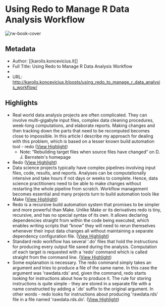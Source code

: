 # Using Redo to Manage R Data Analysis Workflow

![rw-book-cover](https://readwise-assets.s3.amazonaws.com/static/images/article4.6bc1851654a0.png)

## Metadata
- Author: [[karolis.koncevicius.lt]]
- Full Title: Using Redo to Manage R Data Analysis Workflow
- 
- URL: http://karolis.koncevicius.lt/posts/using_redo_to_manage_r_data_analysis_workflow/

## Highlights
- Real world data analysis projects are often complicated. They can involve multi-gigabyte input files, complex data cleaning procedures, week-long computations, and elaborate reports. Making changes and then tracking down the parts that need to be recomputed becomes close to impossible. In this article I describe my approach for dealing with this problem, which is based on a lesser known build automation tool - redo ([View Highlight](https://instapaper.com/read/1353717734/14361631))
    - Note: “Rebuilding target files when source files have changed” on D. J. Bernstein's homepage
- Redo ([View Highlight](https://instapaper.com/read/1353717734/14361632))
- Data science projects typically have complex pipelines involving input files, code, results, and reports. Analyses can be computationally intensive and take hours if not days or weeks to complete. Hence, data science practitioners need to be able to make changes without restarting the whole pipeline from scratch. Workflow management becomes essential and many projects turn to build automation tools like Make ([View Highlight](https://instapaper.com/read/1353717734/14361633))
- Redo is a recursive build automation system that promises to be simpler and more powerful than Make. Unlike Make or its derivatives redo is tiny, recursive, and has no special syntax of its own. It allows declaring dependencies straight from within the code being executed, which enables writing scripts that “know” they will need to rerun themselves whenever their input data changes all without maintaining a separate dependency configuration file. ([View Highlight](https://instapaper.com/read/1353717734/14361635))
- Standard redo workflow has several '.do' files that hold the instructions for producing every output file saved during the analysis. Computation of each target is requested with a 'redo' command which is called straight from the command line. ([View Highlight](https://instapaper.com/read/1353717734/14361637))
- Some explanation is necessary. The redo command simply takes an argument and tries to produce a file of the same name. In this case the argument was 'rawdata.rds' and, given the command, redo starts looking for instructions about how to produce it. The rule for storing instructions is quite simple - they are stored in a separate file with a name constructed by adding a '.do' suffix to the original argument. In other words - redo looks for instructions about producing 'rawdata.rds' file in a file named 'rawdata.rds.do'. ([View Highlight](https://instapaper.com/read/1353717734/14361644))
